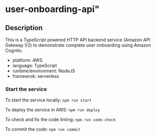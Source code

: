 # user-onboarding-api"

## Description

This is a TypeScript powered HTTP API backend service (Amazon API Gateway V2) to demonstrate complete user onboarding using Amazon Cognito.

- platform: AWS
- language: TypeScript
- runtime/environment: NodeJS
- framewrok: serverless

### Start the service

To start the service locally:
`npm run start`

To deploy the service in AWS:
`npm run deploy`

To check and fix the code linting:
`npm run code-check`

To commit the code:
`npm run commit`
